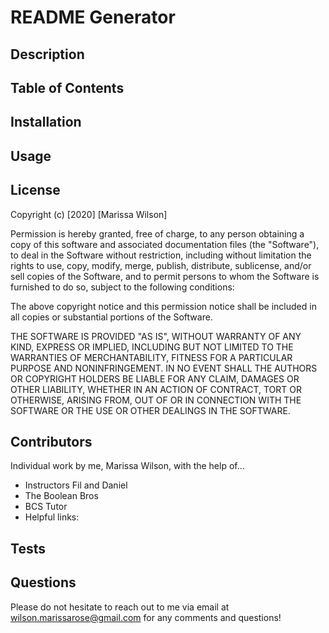# README Generator

## Description

## Table of Contents

## Installation

## Usage

## License
Copyright (c) [2020] [Marissa Wilson]

Permission is hereby granted, free of charge, to any person obtaining a copy of this software and associated documentation files (the "Software"), to deal in the Software without restriction, including without limitation the rights to use, copy, modify, merge, publish, distribute, sublicense, and/or sell copies of the Software, and to permit persons to whom the Software is furnished to do so, subject to the following conditions:

The above copyright notice and this permission notice shall be included in all copies or substantial portions of the Software.

THE SOFTWARE IS PROVIDED "AS IS", WITHOUT WARRANTY OF ANY KIND, EXPRESS OR IMPLIED, INCLUDING BUT NOT LIMITED TO THE WARRANTIES OF MERCHANTABILITY, FITNESS FOR A PARTICULAR PURPOSE AND NONINFRINGEMENT. IN NO EVENT SHALL THE AUTHORS OR COPYRIGHT HOLDERS BE LIABLE FOR ANY CLAIM, DAMAGES OR OTHER LIABILITY, WHETHER IN AN ACTION OF CONTRACT, TORT OR OTHERWISE, ARISING FROM, OUT OF OR IN CONNECTION WITH THE SOFTWARE OR THE USE OR OTHER DEALINGS IN THE SOFTWARE.

## Contributors
Individual work by me, Marissa Wilson, with the help of...
* Instructors Fil and Daniel
* The Boolean Bros
* BCS Tutor
* Helpful links:

## Tests

## Questions
Please do not hesitate to reach out to me via email at wilson.marissarose@gmail.com for any comments and questions!
